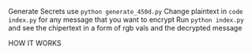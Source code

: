 Generate Secrets use `python generate_450d.py`
Change plaintext in `code index.py` for any message that you want to encrypt
Run `python index.py` and see the chipertext in a form of rgb vals and the decrypted message

HOW IT WORKS
